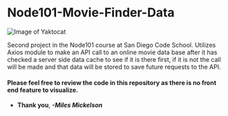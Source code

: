 # Node101-Movie-Finder-Data

![Image of Yaktocat](https://octodex.github.com/images/yaktocat.png)

Second project in the Node101 course at San Diego Code School. Utilizes Axios module to make an API call
to an online movie data base after it has checked a server side data cache to see if it is there first, 
if it is not the call will be made and that data will be stored to save future requests to the API.

#### Please feel free to review the code in this repository as there is no front end feature to visualize.

* **Thank you**, ***-Miles Mickelson***
